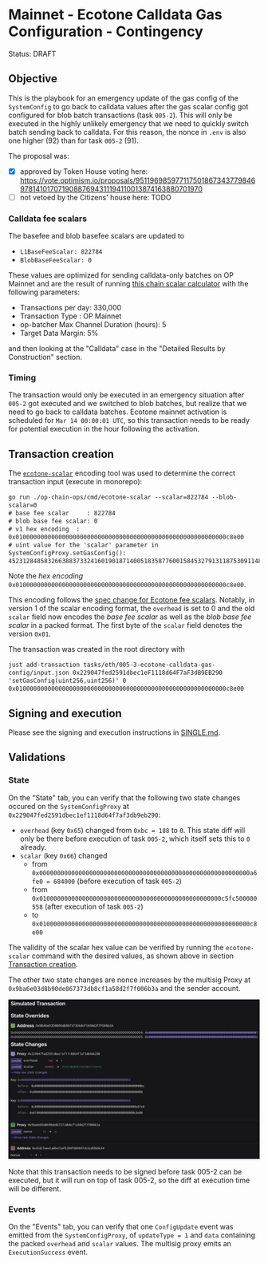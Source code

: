 # Mainnet - Ecotone Calldata Gas Configuration - Contingency

Status: DRAFT

## Objective

This is the playbook for an emergency update of the gas config of the `SystemConfig` to go back to calldata values
after the gas scalar config got configured for blob batch transactions (task `005-2`).
This will only be executed in the highly unlikely emergency that we need to quickly switch batch sending
back to calldata.
For this reason, the nonce in `.env` is also one higher (92) than for task `005-2` (91).

The proposal was:
- [x] approved by Token House voting here: https://vote.optimism.io/proposals/95119698597711750186734377984697814101707190887694311194110013874163880701970 
- [ ] not vetoed by the Citizens' house here: TODO

### Calldata fee scalars

The basefee and blob basefee scalars are updated to
* `L1BaseFeeScalar: 822784`
* `BlobBaseFeeScalar: 0`

These values are optimized for sending calldata-only batches on OP Mainnet
and are the result of running [this chain scalar calculator](https://docs.google.com/spreadsheets/d/12VIiXHaVECG2RUunDSVJpn67IQp9NHFJqUsma2PndpE/edit#gid=186414307)
with the following parameters:
* Transactions per day: 330,000
* Transaction Type : OP Mainnet
* op-batcher Max Channel Duration (hours): 5
* Target Data Margin: 5%

and then looking at the "Calldata" case in the "Detailed Results by Construction" section.

### Timing

The transaction would only be executed in an emergency situation after `005-2` got executed and we switched to
blob batches, but realize that we need to go back to calldata batches.
Ecotone mainnet activation is scheduled for `Mar 14 00:00:01 UTC`, so this transaction needs to be ready for potential execution in the hour following the activation.

## Transaction creation

The [`ecotone-scalar`](https://github.com/ethereum-optimism/optimism/tree/develop/op-chain-ops/cmd/ecotone-scalar)
encoding tool was used to determine the correct transaction input (execute in monorepo):
```
go run ./op-chain-ops/cmd/ecotone-scalar --scalar=822784 --blob-scalar=0
# base fee scalar     : 822784
# blob base fee scalar: 0
# v1 hex encoding  : 0x01000000000000000000000000000000000000000000000000000000000c8e00
# uint value for the 'scalar' parameter in SystemConfigProxy.setGasConfig():
452312848583266388373324160190187140051835877600158453279131187530911485440
```
Note the *hex encoding* `0x01000000000000000000000000000000000000000000000000000000000c8e00`.

This encoding follows the [spec change for Ecotone fee scalars](https://github.com/ethereum-optimism/specs/blob/11099e9908bb7bfa640d73b2a3a2349bef9ab7a1/specs/protocol/system_config.md#scalars).
Notably, in version 1 of the scalar encoding format, the `overhead` is set to 0 and the old `scalar` field
now encodes the _base fee scalar_ as well as the _blob base fee scalar_ in a packed format.
The first byte of the `scalar` field denotes the version `0x01`.

The transaction was created in the root directory with

```
just add-transaction tasks/eth/005-3-ecotone-calldata-gas-config/input.json 0x229047fed2591dbec1eF1118d64F7aF3dB9EB290 'setGasConfig(uint256,uint256)' 0 0x01000000000000000000000000000000000000000000000000000000000c8e00
```

## Signing and execution

Please see the signing and execution instructions in [SINGLE.md](../../../SINGLE.md).

## Validations

### State 

On the "State" tab, you can verify that the following two state changes occured on the `SystemConfigProxy` at `0x229047fed2591dbec1ef1118d64f7af3db9eb290`:

* `overhead` (key `0x65`) changed from `0xbc = 188` to `0`.
  This state diff will only be there before execution of task `005-2`, which itself sets this to `0` already.
* `scalar` (key `0x66`) changed
  * from `0x00000000000000000000000000000000000000000000000000000000000a6fe0 = 684000` (before execution of task `005-2`)
  * from `0x010000000000000000000000000000000000000000000000000c5fc500000558` (after execution of task `005-2`)
  * to `0x01000000000000000000000000000000000000000000000000000000000c8e00`

The validity of the scalar hex value can be verified by running the `ecotone-scalar` command with the desired values,
as shown above in section [Transaction creation](#transaction-creation).

The other two state changes are nonce increases by the multisig Proxy at `0x9ba6e03d8b90de867373db8cf1a58d2f7f006b3a`
and the sender account.

![](./images/tenderly-state.png)

Note that this transaction needs to be signed before task 005-2 can be executed, but it will run on top of task 005-2,
so the diff at execution time will be different.

### Events 

On the "Events" tab, you can verify that one `ConfigUpdate` event was emitted from the `SystemConfigProxy`,
of `updateType = 1` and `data` containing the packed `overhead` and `scalar` values.
The multisig proxy emits an `ExecutionSuccess` event.
